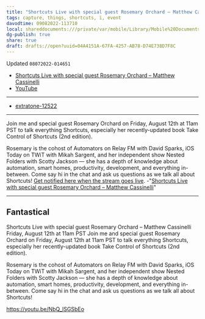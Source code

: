 ```yaml
---
title: "Shortcuts Live with special guest Rosemary Orchard – Matthew Cassinelli"
tags: capture, things, shortcuts, i, event
davodtime: 09082022-113710
local: shareddocuments:///private/var/mobile/Library/Mobile%20Documents/iCloud~md~obsidian/Documents/OBSHIDDIAN/drafts/04A4151A-67FA-4257-AB78-D74E738D7F8C.md
dg-publish: true
share: true
draft: drafts://open?uuid=04A4151A-67FA-4257-AB78-D74E738D7F8C
---
```

Updated `08072022-014651`

- [Shortcuts Live with special guest Rosemary Orchard – Matthew Cassinelli](https://matthewcassinelli.com/shortcuts-live-special-guest-rosemary-orchard/)
- [YouTube](https://youtu.be/NbQ_lSGSbEo)

---


- [extratone-12522](https://t.me/extratone/12522)

---

Join me and special guest Rosemary Orchard on Friday, August 12th at 11am PST to talk everything Shortcuts, especially her recently-updated book Take Control of Shortcuts (2nd edition).

Rosemary is the cohost of Automators on Relay FM with David Sparks, iOS Today on TWiT with Mikah Sargent, and her independent show Nested Folders with Scotty Jackson — she has a depth of knowledge about automation, smart homes, productivity, development, and everything in-between.
Come say hi in the chat and ask us questions as we talk all about Shortcuts!
[Get notified here when the stream goes live](https://youtu.be/NbQ*lSGSbEo).
-"[Shortcuts Live with special guest Rosemary Orchard – Matthew Cassinelli](https://matthewcassinelli.com/shortcuts-live-special-guest-rosemary-orchard/)"

---

## Fantastical

Shortcuts Live with special guest Rosemary Orchard – Matthew Cassinelli
Friday, August 12th at 11am PST
Join me and special guest Rosemary Orchard on Friday, August 12th at 11am PST to talk everything Shortcuts, especially her recently-updated book Take Control of Shortcuts (2nd edition).

Rosemary is the cohost of Automators on Relay FM with David Sparks, iOS Today on TWiT with Mikah Sargent, and her independent show Nested Folders with Scotty Jackson — she has a depth of knowledge about automation, smart homes, productivity, development, and everything in-between.
Come say hi in the chat and ask us questions as we talk all about Shortcuts!

https://youtu.be/NbQ_lSGSbEo